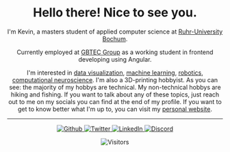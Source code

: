 <h1 align="center"> Hello there! Nice to see you. </h1>

<p align="center">
  I'm Kevin, a masters student of applied computer science at 
  <a rel="noopener noreferrer" target="_blank" href="https://www.ruhr-uni-bochum.de">
     Ruhr-University Bochum</a>.
</p>

<p align="center">
  Currently employed at 
  <a rel="noopener noreferrer" target="_blank" href="https://www.gbtec.com">
    GBTEC Group</a>
  as a working student in frontend developing using Angular.
</p>

<p align="center">
  I'm interested in <a rel="noopener noreferrer" target="_blank" href="https://github.com/topics/data-visualization">data visualization</a>, <a rel="noopener noreferrer" target="_blank" href="https://github.com/topics/machine-learning">machine learning</a>, <a rel="noopener noreferrer" target="_blank" href="https://github.com/topics/robotics">robotics</a>, <a rel="noopener noreferrer" target="_blank" href="https://github.com/topics/computational-neuroscience">computational neuroscience</a>. I'm also a 3D-printing hobbyist. As you can see: the majority of my hobbys are technical. My non-technical hobbys are hiking and fishing. If you want to talk about any of these topics, just reach out to me on my socials you can find at the end of my profile. If you want to get to know better what I'm up to, you can visit my <a rel="noopener noreferrer" target="_blank" href="https://kevin-eschbach.de">personal website</a>.
</p>

------------
<div id="socials">
<p align="center"> 
  <a href="https://github.com/kevin-eschbach" rel="noopener noreferrer" target="_blank">
    <img alt="Github" src="https://img.shields.io/badge/GitHub-%2312100E.svg?&style=for-the-badge&logo=Github&logoColor=white"/>
  </a>
  <a href="https://twitter.com/kevin_eshy" rel="noopener noreferrer" target="_blank">
    <img alt="Twitter" src="https://img.shields.io/badge/twitter-%231DA1F2.svg?&style=for-the-badge&logo=twitter&logoColor=white"/>
  </a>
  <a href="https://www.linkedin.com/in/kevin-eschbach/" rel="noopener noreferrer" target="_blank">
    <img alt="LinkedIn" src="https://img.shields.io/badge/linkedin-%230077B5.svg?&style=for-the-badge&logo=linkedin&logoColor=white"/>
  </a>
  <!-- TODO: add discord invite but first tidy discord server -->
  <a href="https://discord.gg/DyktZjtXsR" rel="noopener noreferrer" target="_blank">
    <img alt="Discord" src="https://img.shields.io/discord/691958051665739816?color=%237289DA&label=Discord&logo=Discord&logoColor=%23FFFFFF&style=for-the-badge"/>
  </a>
</p>
<p align="center">
  <img alt="Visitors" src="https://visitor-badge.glitch.me/badge?page_id=kevin-eschbach.kevin-eschbach"/>
</p>
</div>
